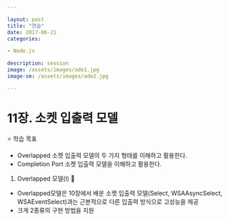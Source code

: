 ```yaml
---

layout: post
title: "연습"
date: 2017-06-21
categories:

- Node.js

description: session
image: /assets/images/ade1.jpg
image-sm: /assets/images/ade2.jpg

---
```


# 11장. 소켓 입출력 모델

⭐️ 학습 목표

- Overlapped 소켓 입출력 모델의 두 가지 형태를 이해하고 활용한다.
- Completion Port 소켓 입출력 모델을 이해하고 활용한다.

01. Overlapped 모델(I) 📌

- Overlapped모델은 10장에서 배운 소켓 입출력 모델(Select, WSAAsyncSelect, WSAEventSelect)과는 근본적으로 다른 입출력 방식으로 고성능을 제공
- 크게 2종류의 구현 방법을 지원
